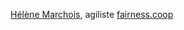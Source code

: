 [Hélène Marchois](https://twitter.com/HeleneMaitre), agiliste [fairness.coop](https://fairness.coop/)